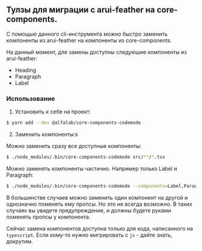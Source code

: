 ## Тулзы для миграции с arui-feather на core-components.

С помощью данного cli-инструмента можно быстро заменить компоненты из arui-feather на компоненты из core-components.

На данный момент, для замены доступны следуюшие компоненты из arui-feather:

-   Heading
-   Paragraph
-   Label

### Использование

1. Установить к себе на проект:

```bash
$ yarn add --dev @alfalab/core-components-codemode
```

2. Заменить компоненты:s

Можно заменить сразу все доступные компоненты:

```bash
$ ./node_modules/.bin/core-components-codemode src/**/*.tsx
```

Можно заменять компоненты частично. Например только Label и Paragraph:

```bash
$ ./node_modules/.bin/core-components-codemode --components=Label,Paragraph src/**/*.tsx
```

В большинстве случаев можно заменить один компонент на другой и однозначно поменять ему пропсы. Но это не всегда возможно. В таких случаях вы увидете предупреждение, и должны будете руками поменять пропсы у компонента.

Сейчас замена компонентов доступна только для кода, написанного на `typescript`. Если кому-то нужно мигрировать с `js` - дайте знать, докрутим.
